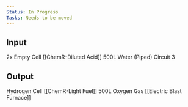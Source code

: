 ```yaml
---
Status: In Progress
Tasks: Needs to be moved
---
```

## Input
2x Empty Cell [[ChemR-Diluted Acid]]
500L Water (Piped)
Circuit 3
## Output
Hydrogen Cell [[ChemR-Light Fuel]]
500L Oxygen Gas [[Electric Blast Furnace]]